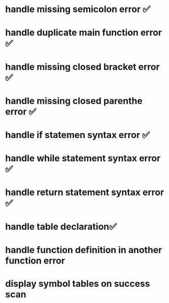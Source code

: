 # handle missing semicolon error ✅
# handle duplicate main function error ✅
# handle missing closed bracket error ✅
# handle missing closed parenthe error ✅
# handle if statemen syntax error ✅
# handle while statement syntax error ✅
# handle return statement syntax error ✅
# handle table declaration✅
# handle function definition in another function error
# display symbol tables on success scan
